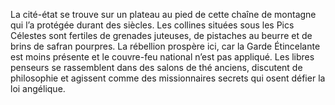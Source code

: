 La cité-état se trouve sur un plateau au pied de cette chaîne de montagne qui l’a protégée durant des siècles. Les collines situées sous les Pics Célestes sont fertiles de grenades juteuses, de pistaches au beurre et de brins de safran pourpres. La rébellion prospère ici, car la Garde Étincelante est moins présente et le couvre-feu national n’est pas appliqué. Les libres penseurs se rassemblent dans des salons de thé anciens, discutent de philosophie et agissent comme des missionnaires secrets qui osent défier la loi angélique.